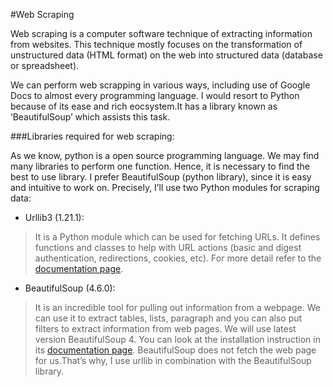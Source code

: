 #Web ScrapingWeb scraping is a computer software technique of extracting information from websites. This technique mostly focuses on the transformation of unstructured data (HTML format) on the web into structured data (database or spreadsheet).We can perform web scrapping in various ways, including use of Google Docs to almost every programming language.I would resort to Python because of its ease and rich eocsystem.It has a library known as ‘BeautifulSoup’ which assists this task.###Libraries required for web scraping: As we know, python is a open source programming language.We may find many libraries to perform one function.Hence, it is necessary to find the best to use library. I prefer BeautifulSoup (python library), since it is easy and intuitive to work on. Precisely, I’ll use two Python modules for scraping data:* Urllib3 (1.21.1):>It is a Python module which can be used for fetching URLs.It defines functions and classes to help with URL actions (basic and digest authentication, redirections, cookies, etc). For more detail refer to the [documentation page](http://urllib3.readthedocs.io/en/latest/ "Urilib3").* BeautifulSoup (4.6.0):>It is an incredible tool for pulling out information from a webpage.We can use it to extract tables, lists, paragraph and you can also put filters to extract information from web pages.We will use latest version BeautifulSoup 4.You can look at the installation instruction in its [documentation page](https://www.crummy.com/software/BeautifulSoup/bs4/doc/ "BeautifulSoup").BeautifulSoup does not fetch the web page for us.That’s why, I use urllib in combination with the BeautifulSoup library.